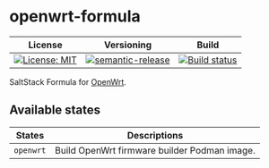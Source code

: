 # openwrt-formula

| License | Versioning | Build |
| ------- | ---------- | ----- |
| [![License: MIT](https://img.shields.io/badge/License-MIT-yellow.svg)](https://opensource.org/licenses/MIT) | [![semantic-release](https://img.shields.io/badge/%20%20%F0%9F%93%A6%F0%9F%9A%80-semantic--release-e10079.svg)](https://github.com/semantic-release/semantic-release) | [![Build status](https://ci.appveyor.com/api/projects/status/r3bbfgsyrtslgvj1/branch/master?svg=true)](https://ci.appveyor.com/project/nikAizuddin/openwrt-formula/branch/master) |

SaltStack Formula for [OpenWrt](https://github.com/openwrt/openwrt).


## Available states

| States | Descriptions |
| ------ | ------------ |
| `openwrt` | Build OpenWrt firmware builder Podman image. |
